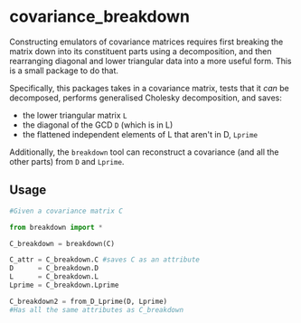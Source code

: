 # covariance_breakdown

Constructing emulators of covariance matrices requires first breaking the matrix down into its constituent parts using a decomposition, and then rearranging diagonal and lower triangular data into a more useful form. This is a small package to do that.

Specifically, this packages takes in a covariance matrix, tests that it _can_ be decomposed, performs generalised Cholesky decomposition, and saves:
- the lower triangular matrix `L`
- the diagonal of the GCD `D` (which is in L)
- the flattened independent elements of L that aren't in D, `Lprime`

Additionally, the `breakdown` tool can reconstruct a covariance (and all the other parts) from `D` and `Lprime`.

## Usage

```python
#Given a covariance matrix C

from breakdown import *

C_breakdown = breakdown(C)

C_attr = C_breakdown.C #saves C as an attribute
D      = C_breakdown.D
L      = C_breakdown.L
Lprime = C_breakdown.Lprime

C_breakdown2 = from_D_Lprime(D, Lprime)
#Has all the same attributes as C_breakdown
```